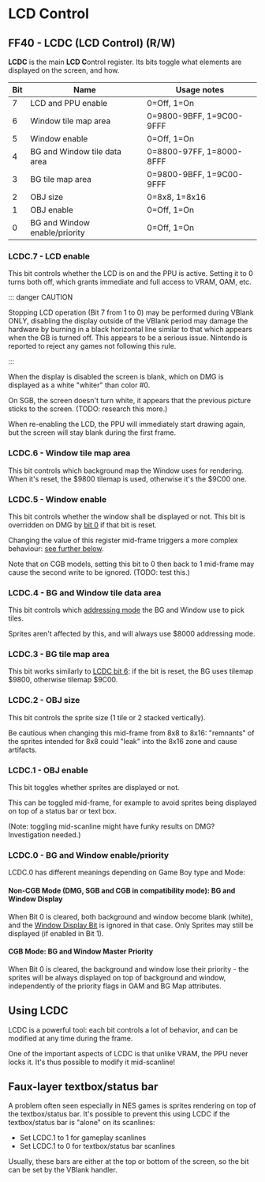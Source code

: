 # LCD Control

## FF40 - LCDC (LCD Control) (R/W)

**LCDC** is the main **LCD C**ontrol register. Its bits toggle what
elements are displayed on the screen, and how.

Bit | Name                           | Usage notes
----|--------------------------------|-------------------------
 7  | LCD and PPU enable             | 0=Off, 1=On
 6  | Window tile map area           | 0=9800-9BFF, 1=9C00-9FFF
 5  | Window enable                  | 0=Off, 1=On
 4  | BG and Window tile data area   | 0=8800-97FF, 1=8000-8FFF
 3  | BG tile map area               | 0=9800-9BFF, 1=9C00-9FFF
 2  | OBJ size                       | 0=8x8, 1=8x16
 1  | OBJ enable                     | 0=Off, 1=On
 0  | BG and Window enable/priority  | 0=Off, 1=On

### LCDC.7 - LCD enable

This bit controls whether the LCD is on and the PPU is active. Setting
it to 0 turns both off, which grants immediate and full access to VRAM,
OAM, etc.

::: danger CAUTION

Stopping LCD operation (Bit 7 from 1 to 0) may be performed
during VBlank ONLY, disabling the display outside
of the VBlank period may damage the hardware by burning in a black
horizontal line similar to that which appears when the GB is turned off.
This appears to be a serious issue. Nintendo is reported to reject any
games not following this rule.

:::

When the display is disabled the screen is blank, which on DMG is
displayed as a white "whiter" than color \#0.

On SGB, the screen doesn't turn white, it appears that the previous
picture sticks to the screen. (TODO: research this more.)

When re-enabling the LCD, the PPU will immediately start drawing again,
but the screen will stay blank during the first frame.

### LCDC.6 - Window tile map area

This bit controls which background map the Window uses for rendering.
When it's reset, the \$9800 tilemap is used, otherwise it's the \$9C00
one.

### LCDC.5 - Window enable

This bit controls whether the window shall be displayed or not.
This bit is overridden on DMG by [bit 0](<#LCDC.0 - BG and Window enable/priority>)
if that bit is reset.

Changing the value of this register mid-frame triggers a more complex behaviour:
[see further below](<#FF4A - WY (Window Y Position) (R/W), FF4B - WX (Window X Position + 7) (R/W)>).

Note that on CGB models, setting this bit to 0 then back to 1 mid-frame
may cause the second write to be ignored. (TODO: test this.)

### LCDC.4 - BG and Window tile data area

This bit controls which [addressing
mode](<#VRAM Tile Data>) the BG and Window use to
pick tiles.

Sprites aren't affected by this, and will always use \$8000 addressing
mode.

### LCDC.3 - BG tile map area

This bit works similarly to [LCDC bit 6](<#LCDC.6 - Window tile map area>):
if the bit is reset, the BG uses tilemap $9800, otherwise tilemap $9C00.


### LCDC.2 - OBJ size

This bit controls the sprite size (1 tile or 2 stacked vertically).

Be cautious when changing this mid-frame from 8x8 to 8x16: "remnants"
of the sprites intended for 8x8 could "leak" into the 8x16 zone and
cause artifacts.

### LCDC.1 - OBJ enable

This bit toggles whether sprites are displayed or not.

This can be toggled mid-frame, for example to avoid sprites being
displayed on top of a status bar or text box.

(Note: toggling mid-scanline might have funky results on DMG?
Investigation needed.)

### LCDC.0 - BG and Window enable/priority

LCDC.0 has different meanings depending on Game Boy type and Mode:

#### Non-CGB Mode (DMG, SGB and CGB in compatibility mode): BG and Window Display

When Bit 0 is cleared, both background and window become blank (white),
and the [Window Display Bit](<#LCDC.5 - Window enable>)
is ignored in that case. Only Sprites may still be displayed (if enabled
in Bit 1).

#### CGB Mode: BG and Window Master Priority

When Bit 0 is cleared, the background and window lose their priority -
the sprites will be always displayed on top of background and window,
independently of the priority flags in OAM and BG Map attributes.

## Using LCDC

LCDC is a powerful tool: each bit controls a lot of behavior, and can be
modified at any time during the frame.

One of the important aspects of LCDC is that unlike VRAM, the PPU never
locks it. It's thus possible to modify it mid-scanline!

## Faux-layer textbox/status bar

A problem often seen especially in NES games is sprites rendering on top
of the textbox/status bar. It's possible to prevent this using LCDC if
the textbox/status bar is "alone" on its scanlines:

-   Set LCDC.1 to 1 for gameplay scanlines
-   Set LCDC.1 to 0 for textbox/status bar scanlines

Usually, these bars are either at the top or bottom of the screen, so
the bit can be set by the VBlank handler.

